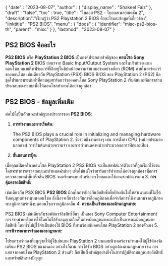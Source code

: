 {
  "date" : "2023-08-07",
  "author" : {
    "display_name" : "Shakeel Faiz"
},
  "draft" : "false",
  "toc" : true,
  "title" : "ไบออส PS2 - ไบออสเพลย์สเตชัน 2",
  "description":"เรียนรู้ว่า PS2 Playstation 2 BIOS คืออะไรและข้อมูลที่เกี่ยวข้อง",
  "linktitle" : "PS2 BIOS",
  "menu" : {
    "docs" : {
      "identifier": "misc-ps2-bios-th",
      "parent" : "misc"
}
},
  "lastmod" : "2023-08-07"
}

## PS2 BIOS คืออะไร

**PS2 BIOS** หรือ **PlayStation 2 BIOS** เป็นองค์ประกอบสำคัญของ **คอนโซล Sony PlayStation 2** BIOS ย่อมาจาก Basic Input/Output System และในบริบทของเกมคอนโซล หมายถึงเฟิร์มแวร์ที่ฝังอยู่ในชิปหน่วยความจำแบบอ่านอย่างเดียว (ROM) ภายในฮาร์ดแวร์ของคอนโซล เช่นเดียวกับ PlayStation (PSX) BIOS BIOS ของ PlayStation 2 (PS2) คือชุดโปรแกรมระดับต่ำที่ควบคุมฮาร์ดแวร์ของคอนโซล Sony PlayStation 2 เริ่มต้นและจัดการส่วนประกอบของระบบเพื่อให้คอนโซลทำงานได้อย่างถูกต้อง

## PS2 BIOS - ข้อมูลเพิ่มเติม

ต่อไปนี้เป็นลักษณะสำคัญบางประการของ **PS2 BIOS**:

1.  **การทำงานและการเริ่มต้น:**
    
    The PS2 BIOS plays a crucial role in initializing and managing hardware components of PlayStation 2. ซึ่งรวมถึงงานต่างๆ เช่น การตั้งค่า CPU (หน่วยประมวลผลกลาง) การเริ่มต้นหน่วยความจำ และการกำหนดค่าหน่วยประมวลผลกราฟิกและเสียง
2.  **ขั้นตอนการบู๊ต:**
    
เมื่อคุณเปิดเครื่องคอนโซล PlayStation 2 PS2 BIOS จะเป็นซอฟต์แวร์ตัวแรกที่ถูกเรียกใช้งาน โดยจะทำการตรวจสอบและกำหนดค่าต่างๆ เพื่อให้แน่ใจว่าฮาร์ดแวร์ทำงานได้อย่างถูกต้อง เมื่อการตรวจสอบเหล่านี้เสร็จสิ้น BIOS จะเตรียมระบบสำหรับการโหลดและใช้งานซอฟต์แวร์เกม
3.  **การคุ้มครองลิขสิทธิ์:**
    
เช่นเดียวกับ PSX BIOS **PS2 BIOS** มีกลไกการป้องกันลิขสิทธิ์เพื่อป้องกันไม่ให้สำเนาเกมที่ไม่ได้รับอนุญาตทำงานบนคอนโซล สิ่งนี้อาจเกี่ยวข้องกับการล็อคภูมิภาคเพื่อจำกัดการใช้งานเกมจากภูมิภาคทางภูมิศาสตร์หนึ่งบนคอนโซลจากภูมิภาคอื่น
4.  **ความเป็นเจ้าของและด้านกฎหมาย:**
    
PS2 BIOS เช่นเดียวกับซอฟต์แวร์ลิขสิทธิ์อื่นๆ เป็นของ Sony Computer Entertainment การจำหน่ายหรือการใช้โดยไม่ได้รับอนุญาตถือเป็นการผิดกฎหมายและถือเป็นการละเมิดกฎหมายลิขสิทธิ์ โดยทั่วไปผู้ใช้จำเป็นต้องใช้ BIOS ที่มาพร้อมกับคอนโซล PlayStation 2 ของตัวเอง
5.  **การพิจารณาการจำลองและกฎหมาย:**
    
โปรแกรมจำลองที่อนุญาตให้ผู้ใช้เล่นเกม PlayStation 2 บนคอมพิวเตอร์อาจกำหนดให้ผู้ใช้ต้องจัดเตรียม PS2 BIOS ของตนเอง อย่างไรก็ตาม การได้รับ BIOS อย่างถูกต้องตามกฎหมาย เช่น การแยกจากคอนโซล PlayStation 2 ส่วนตัว ถือเป็นสิ่งสำคัญอย่างยิ่งในการปฏิบัติตามกฎหมายลิขสิทธิ์และทรัพย์สินทางปัญญา

